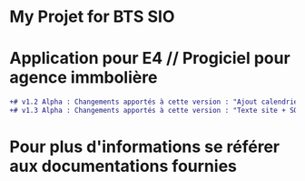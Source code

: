 # My Projet for BTS SIO

# Application pour E4 // Progiciel pour agence immbolière

```diff
+# v1.2 Alpha : Changements apportés à cette version : "Ajout calendrier espace admin"
+# v1.3 Alpha : Changements apportés à cette version : "Texte site + SQL correction encodage"
```

# Pour plus d'informations se référer aux documentations fournies
